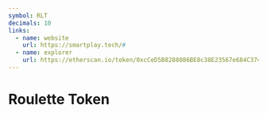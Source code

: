 ```yaml
---
symbol: RLT
decimals: 10
links:
  - name: website
    url: https://smartplay.tech/#
  - name: explorer
    url: https://etherscan.io/token/0xcCeD5B8288086BE8c38E23567e684C3740be4D48
---
```


# Roulette Token
